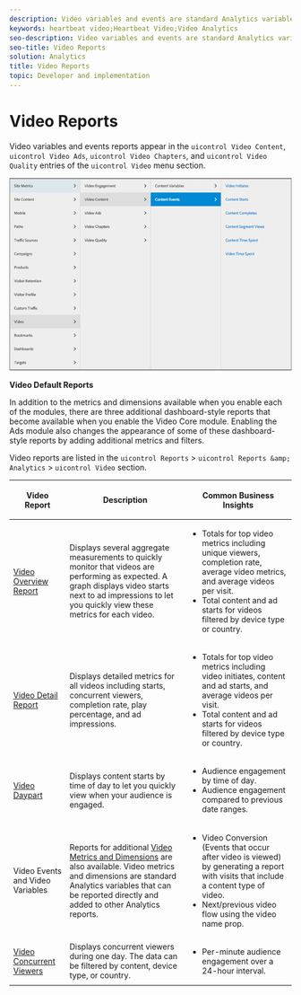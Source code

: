 ```yaml
---
description: Video variables and events are standard Analytics variables that can be reported directly and added to other Analytics reports.
keywords: heartbeat video;Heartbeat Video;Video Analytics
seo-description: Video variables and events are standard Analytics variables that can be reported directly and added to other Analytics reports.
seo-title: Video Reports
solution: Analytics
title: Video Reports
topic: Developer and implementation
---
```


# Video Reports

Video variables and events reports appear in the `uicontrol Video Content`, `uicontrol Video Ads`, `uicontrol Video Chapters`, and `uicontrol Video Quality` entries of the `uicontrol Video` menu section.

![](graphics/video-variable-reports.png)

**Video Default Reports**

In addition to the metrics and dimensions available when you enable each of the modules, there are three additional dashboard-style reports that become available when you enable the Video Core module. Enabling the Ads module also changes the appearance of some of these dashboard-style reports by adding additional metrics and filters.

Video reports are listed in the `uicontrol Reports` &gt; `uicontrol Reports &amp; Analytics` &gt; `uicontrol Video` section.

<table id="table_3B8DDC9D47034856BC4441BA8BB93208"> 
 <tgroup cols="3"> 
  <colspec colnum="1" colname="col1" colwidth="1.00*" /> 
  <colspec colnum="2" colname="col2" colwidth="1.92*" /> 
  <colspec colname="col3" colnum="3" colwidth="1.96*" /> 
  <thead> 
   <tr> 
    <th colname="col1" class="entry"> <p>Video Report </p> </th> 
    <th colname="col2" class="entry"> <p>Description </p> </th> 
    <th colname="col3" class="entry"> <p>Common Business Insights </p> </th> 
   </tr> 
  </thead> 
  <tbody> 
   <tr> 
    <td colname="col1"> <p> <a href="video_reports_overview.xml#concept_72BA491187634261A8BECD0561A2B1A4" type="concept" format="dita" scope="local"> Video Overview Report </a> </p> </td> 
    <td colname="col2"> <p>Displays several aggregate measurements to quickly monitor that videos are performing as expected. A graph displays video starts next to ad impressions to let you quickly view these metrics for each video. </p> </td> 
    <td colname="col3"> 
     <ul id="ul_1B90C2C1B57440BA8482DFDD84ADE078"> 
      <li id="li_1EEE0441DD3E4BAB9BF39DEB8BA7221F">Totals for top video metrics including unique viewers, completion rate, average video metrics, and average videos per visit. </li> 
      <li id="li_9F3095663AFD474CBDB3DEC119FA6FB0">Total content and ad starts for videos filtered by device type or country. </li> 
     </ul> </td> 
   </tr> 
   <tr> 
    <td colname="col1"> <p> <a href="video_reports_detail.xml#concept_EECB113D93F74ECCA4C440339C85B958" type="concept" format="dita" scope="local"> Video Detail Report </a> </p> </td> 
    <td colname="col2"> <p>Displays detailed metrics for all videos including starts, concurrent viewers, completion rate, play percentage, and ad impressions. </p> </td> 
    <td colname="col3"> 
     <ul id="ul_2890CE365EA749A483FC47E1960B3B8B"> 
      <li id="li_0298F815952D42F39F6055C041ED9B5A">Totals for top video metrics including video initiates, content and ad starts, and average videos per visit. </li> 
      <li id="li_D811B51C7D424E6AA6721E9C8281EF61">Total content and ad starts for videos filtered by device type or country. </li> 
     </ul> </td> 
   </tr> 
   <tr> 
    <td colname="col1"> <p> <a href="video_reports_daypart.xml#concept_3D503D88AD4D453792FDFDE6C36CD801" format="dita" scope="local"> Video Daypart </a> </p> </td> 
    <td colname="col2"> <p>Displays content starts by time of day to let you quickly view when your audience is engaged. </p> </td> 
    <td colname="col3"> 
     <ul id="ul_2F16537BD35D49AE893B8B6975731C39"> 
      <li id="li_E24BBE6D159B40A1B455AF0F88ABAA0B">Audience engagement by time of day. </li> 
      <li id="li_F3DBCF1BBB1447EBBED7CBA2DEE4C5F5">Audience engagement compared to previous date ranges. </li> 
     </ul> </td> 
   </tr> 
   <tr> 
    <td colname="col1"> <p>Video Events and Video Variables </p> </td> 
    <td colname="col2"> <p>Reports for additional <a href="video_metrics.xml#concept_B1FDC2208E19451ABF76ED6330093913" format="dita" scope="local">Video Metrics and Dimensions</a> are also available. Video metrics and dimensions are standard <span class="keyword">Analytics</span> variables that can be reported directly and added to other <span class="keyword">Analytics</span> reports. </p> </td> 
    <td colname="col3"> 
     <ul id="ul_0359D637E8684A29921CFB9A5B3BFC51"> 
      <li id="li_4D1DD993E38D4E208F9273A383932F2A">Video Conversion (Events that occur after video is viewed) by generating a report with visits that include a content type of video. </li> 
      <li id="li_8EE50D18B2AA4162BAED4AAD77B7E3BD">Next/previous video flow using the video name prop. </li> 
     </ul> </td> 
   </tr> 
   <tr> 
    <td colname="col1"> <a href="c_vhl_video-concurrent-viewers-dashboard.xml#concept_4F847C761A12444D9F68DDDCACDFB3FA" format="dita" scope="local"> Video Concurrent Viewers </a> </td> 
    <td colname="col2">Displays concurrent viewers during one day. The data can be filtered by content, device type, or country. </td> 
    <td colname="col3"> 
     <ul id="ul_5039F7CB1AE944BBA3738FEBBF55FF96"> 
      <li id="li_EF1F1F8705344E50BA45BB634D6EDFD9">Per-minute audience engagement over a 24-hour interval. </li> 
     </ul> </td> 
   </tr> 
  </tbody> 
 </tgroup> 
</table>

